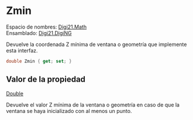 # Zmin

Espacio de nombres: [Digi21.Math](/digi3d-net/programacion/.net/referencia/digi21.diging/digi21.math/)  
Ensamblado: [Digi21.DigiNG](/digi3d-net/programacion/.net/referencia/digi21.diging.plugin/digi21.diging/)

Devuelve la coordenada Z mínima de ventana o geometría que implemente esta interfaz.

```csharp
double Zmin { get; set; }
```

## Valor de la propiedad

[Double](https://docs.microsoft.com/en-us/dotnet/api/system.double?view=net-5.0)

Devuelve el valor Z mínima de la ventana o geometría en caso de que la ventana se haya inicializado con al menos un punto.

